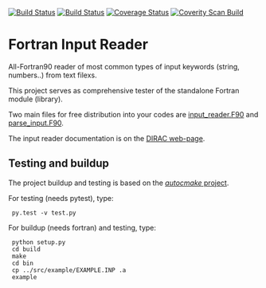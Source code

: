 [![Build Status](https://travis-ci.org/miroi/fortran_input_reader.svg?branch=master)](https://travis-ci.org/miroi/fortran_input_reader/builds)
[![Build Status](https://ci.appveyor.com/api/projects/status/github/miroi/fortran_input_reader?branch=master&svg=true)](https://ci.appveyor.com/project/miroi/fortran_input_reader/history)
[![Coverage Status](https://coveralls.io/repos/miroi/fortran_input_reader/badge.svg?branch=release)](https://coveralls.io/r/miroi/fortran_input_reader?branch=release)
[![Coverity Scan Build](https://scan.coverity.com/projects/5926/badge.svg)](https://scan.coverity.com/projects/5926)


Fortran Input Reader
====================

All-Fortran90 reader of most common types of input keywords (string, numbers..) from text filexs.

This project serves as comprehensive tester of the standalone Fortran module (library).

Two main files for free distribution into your codes  are 
[input_reader.F90](https://github.com/miroi/fortran_input_reader/blob/master/src/lib/input_reader.F90) 
and [
parse_input.F90](https://github.com/miroi/fortran_input_reader/blob/master/src/lib/parse_input.F90).

The input reader documentation is on the [DIRAC web-page](http://diracprogram.org/doc/master/programmers/input_reading.html).

Testing and buildup
-------------------
The project buildup and testing is based on the [*autocmake* project](https://github.com/scisoft/autocmake).

For testing (needs pytest), type:
```
 py.test -v test.py
```

For buildup (needs fortran) and testing, type:
```
 python setup.py 
 cd build
 make
 cd bin
 cp ../src/example/EXAMPLE.INP .a
 example
```


